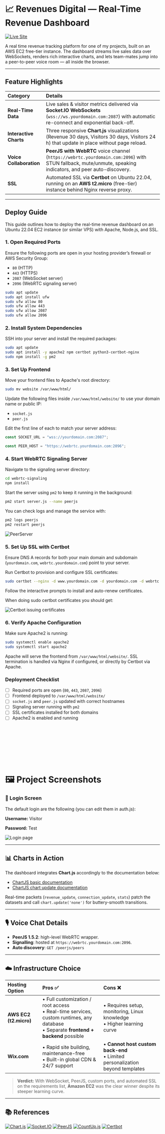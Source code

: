 # 📈 Revenues Digital — Real-Time Revenue Dashboard

[![Live Site](https://img.shields.io/badge/Live-Site-14b8a6?logo=google-chrome&logoColor=white)](https://revenues.digital)

A real time revenue tracking platform for one of my projects, built on an AWS EC2 free-tier instance. The dashboard streams live sales data over WebSockets, renders rich interactive charts, and lets team-mates jump into a peer-to-peer voice room — all inside the browser.

---

## Feature Highlights

| Category | Details |
| :------- | :------ |
| **Real-Time Data** | Live sales & visitor metrics delivered via **Socket.IO WebSockets** (`wss://ws.yourdomain.com:2087`) with automatic re-connect and exponential back-off. |
| **Interactive Charts** | Three responsive **Chart.js** visualizations (Revenue 30 days, Visitors 30 days, Visitors 24 h) that update in place without page reload. |
| **Voice Collaboration** | **PeerJS with WebRTC** voice channel (`https://webrtc.yourdomain.com:2096`) with STUN fallback, mute/unmute, speaking indicators, and peer auto-discovery. |
| **SSL** | Automated SSL via **Certbot** on Ubuntu 22.04, running on an **AWS t2.micro** (free-tier) instance behind Nginx reverse proxy. |

---

## Deploy Guide

This guide outlines how to deploy the real-time revenue dashboard on an Ubuntu 22.04 EC2 instance (or similar VPS) with Apache, Node.js, and SSL.

### 1. Open Required Ports

Ensure the following ports are open in your hosting provider’s firewall or AWS Security Group:

* `80` (HTTP)
* `443` (HTTPS)
* `2087` (WebSocket server)
* `2096` (WebRTC signaling server)

```bash
sudo apt update
sudo apt install ufw
sudo ufw allow 80
sudo ufw allow 443
sudo ufw allow 2087
sudo ufw allow 2096
```

### 2. Install System Dependencies

SSH into your server and install the required packages:

```bash
sudo apt update
sudo apt install -y apache2 npm certbot python3-certbot-nginx
sudo npm install -g pm2
```

### 3. Set Up Frontend

Move your frontend files to Apache's root directory:

```bash
sudo mv website /var/www/html/
```

Update the following files inside `/var/www/html/website/` to use your domain name or public IP:

* `socket.js`
* `peer.js`

Edit the first line of each to match your server address:

```js
const SOCKET_URL = "wss://yourdomain.com:2087";

const PEER_HOST = "https://webrtc.yourdomain.com:2096";
```

### 4. Start WebRTC Signaling Server

Navigate to the signaling server directory:

```bash
cd webrtc-signaling
npm install
```

Start the server using `pm2` to keep it running in the background:

```bash
pm2 start server.js --name peerjs
```

You can check logs and manage the service with:

```bash
pm2 logs peerjs
pm2 restart peerjs
```

![PeerServer](https://i.ibb.co/qFLnv2cM/image.png)


### 5. Set Up SSL with Certbot

Ensure DNS A records for both your main domain and subdomain (`yourdomain.com`, `webrtc.yourdomain.com`) point to your server.

Run Certbot to provision and configure SSL certificates:

```bash
sudo certbot --nginx -d www.yourdomain.com -d yourdomain.com -d webrtc.yourdomain.com
```

Follow the interactive prompts to install and auto-renew certificates.


When doing sudo certbot certificates you should get:


![Certbot issuing certificates](https://i.ibb.co/7JCgmScJ/image.png)



### 6. Verify Apache Configuration

Make sure Apache2 is running:

```bash
sudo systemctl enable apache2
sudo systemctl start apache2
```

Apache will serve the frontend from `/var/www/html/website/`. SSL termination is handled via Nginx if configured, or directly by Certbot via Apache.


### Deployment Checklist

* [ ] Required ports are open (`80`, `443`, `2087`, `2096`)
* [ ] Frontend deployed to `/var/www/html/website/`
* [ ] `socket.js` and `peer.js` updated with correct hostnames
* [ ] Signaling server running with `pm2`
* [ ] SSL certificates installed for both domains
* [ ] Apache2 is enabled and running

<br><br>
---
<br><br>

# 🖼️ Project Screenshots


### 🔑 Login Screen

The default login are the following (you can edit them in auth.js):

**Username:** Visitor

**Password:** Test

![Login page](https://i.ibb.co/CpSGGyt1/image.png)


---

## 📊 Charts in Action

The dashboard integrates **Chart.js** accordingly to the documentation below:

* [ChartJS basic documentation](https://www.chartjs.org/docs/latest/getting-started/usage.html)
* [ChartJS chart update documentation](https://www.chartjs.org/docs/latest/developers/updates.html)

Real-time packets (`revenue_update`, `connection_update`, `stats`) patch the datasets and call `chart.update('none')` for buttery-smooth transitions.

---

## 🎙️ Voice Chat Details

* **PeerJS 1.5.2**: high-level WebRTC wrapper.
* **Signalling**: hosted at `https://webrtc.yourdomain.com:2096`.
* **Auto discovery**: `GET /peerjs/peers`

---

## ☁️ Infrastructure Choice

| Hosting Option         | Pros ✅                                                                                                                                | Cons ❌                                                                         |
| :--------------------- | :-------------------------------------------------------------------------------------------------------------------------------------- | :------------------------------------------------------------------------------ |
| **AWS EC2 (t2.micro)** | • Full customization / root access<br>• Real-time services, custom runtimes, any database<br>• Separate **frontend + backend** possible | • Requires setup, monitoring, Linux knowledge<br>• Higher learning curve        |
| **Wix.com**            | • Rapid site building, maintenance-free<br>• Built-in global CDN & 24/7 support                                                         | • **Cannot host custom back-end**<br>• Limited personalization beyond templates |

> **Verdict:** With WebSocket, PeerJS, custom ports, and automated SSL on the requirements list, **Amazon EC2** was the clear winner despite its steeper learning curve.

---

## 📚 References

[![Chart.js](https://img.shields.io/badge/Chart.js-Docs-orange?logo=chartdotjs&logoColor=white)](https://www.chartjs.org/docs/latest/)
[![Socket.IO](https://img.shields.io/badge/Socket.IO-Website-black?logo=socket.io&logoColor=white)](https://socket.io/)
[![PeerJS](https://img.shields.io/badge/PeerJS-GitHub-blue?logo=github&logoColor=white)](https://github.com/peers/peerjs)
[![CountUp.js](https://img.shields.io/badge/CountUp.js-GitHub-green?logo=github&logoColor=white)](https://github.com/inorganik/CountUp.js)
[![Certbot](https://img.shields.io/badge/Certbot-Website-3b873c?logo=letsencrypt&logoColor=white)](https://certbot.eff.org/)
